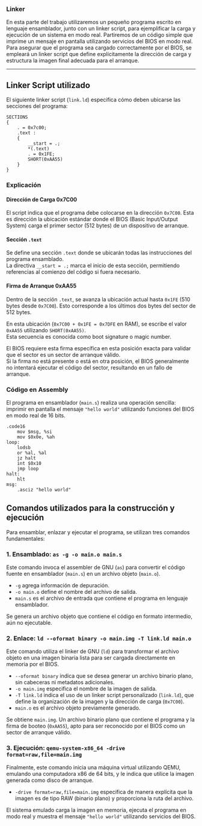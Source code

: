 ### Linker


En esta parte del trabajo utilizaremos un pequeño programa escrito en lenguaje ensamblador, junto con un linker script, para ejemplificar la carga y ejecución de un sistema en modo real.
Partiremos de un código simple que imprime un mensaje en pantalla utilizando servicios del BIOS en modo real. Para asegurar que el programa sea cargado correctamente por el BIOS, se empleará un linker script que define explícitamente la dirección de carga y estructura la imagen final adecuada para el arranque.

---

## Linker Script utilizado

El siguiente linker script (`link.ld`) especifica cómo deben ubicarse las secciones del programa:

```
SECTIONS
{
    . = 0x7c00;
    .text :
    {
        __start = .;
        *(.text)
        . = 0x1FE;
        SHORT(0xAA55)
    }
}
```

### Explicación

#### Dirección de Carga 0x7C00

El script indica que el programa debe colocarse en la dirección `0x7C00`. Esta es dirección la ubicación estándar donde el BIOS (Basic Input/Output System) carga el primer sector (512 bytes) de un dispositivo de arranque.

#### Sección `.text`

Se define una sección `.text` donde se ubicarán todas las instrucciones del programa ensamblado.  
La directiva `__start = .;` marca el inicio de esta sección, permitiendo referencias al comienzo del código si fuera necesario.

#### Firma de Arranque 0xAA55

Dentro de la sección `.text`, se avanza la ubicación actual hasta `0x1FE` (510 bytes desde `0x7C00`). Esto corresponde a los últimos dos bytes del sector de 512 bytes.

En esta ubicación (`0x7C00 + 0x1FE = 0x7DFE` en RAM), se escribe el valor `0xAA55` utilizando `SHORT(0xAA55)`.  
Esta secuencia es conocida como boot signature o magic number.

El BIOS requiere esta firma específica en esta posición exacta para validar que el sector es un sector de arranque válido.  
Si la firma no está presente o está en otra posición, el BIOS generalmente no intentará ejecutar el código del sector, resultando en un fallo de arranque.

### Código en Assembly 

El programa en ensamblador (`main.s`) realiza una operación sencilla: imprimir en pantalla el mensaje `"hello world"` utilizando funciones del BIOS en modo real de 16 bits.


```
.code16
    mov $msg, %si
    mov $0x0e, %ah
loop:
    lodsb
    or %al, %al
    jz halt
    int $0x10
    jmp loop
halt:
    hlt
msg:
    .asciz "hello world"
```

## Comandos utilizados para la construcción y ejecución

Para ensamblar, enlazar y ejecutar el programa, se utilizan tres comandos fundamentales:

### 1. Ensamblado: `as -g -o main.o main.s`

Este comando invoca el assembler de GNU (`as`) para convertir el código fuente en ensamblador (`main.s`) en un archivo objeto (`main.o`).

- `-g` agrega información de depuración.
- `-o main.o` define el nombre del archivo de salida.
- `main.s` es el archivo de entrada que contiene el programa en lenguaje ensamblador.

Se genera un archivo objeto que contiene el código en formato intermedio, aún no ejecutable.


### 2. Enlace: `ld --oformat binary -o main.img -T link.ld main.o`

Este comando utiliza el linker de GNU (`ld`) para transformar el archivo objeto en una imagen binaria lista para ser cargada directamente en memoria por el BIOS.

- `--oformat binary` indica que se desea generar un archivo binario plano, sin cabeceras ni metadatos adicionales.
- `-o main.img` especifica el nombre de la imagen de salida.
- `-T link.ld` indica el uso de un linker script personalizado (`link.ld`), que define la organización de la imagen y la dirección de carga (`0x7C00`).
- `main.o` es el archivo objeto previamente generado.

Se obtiene `main.img`. Un archivo binario plano que contiene el programa y la firma de booteo (`0xAA55`), apto para ser reconocido por el BIOS como un sector de arranque válido.


### 3. Ejecución: `qemu-system-x86_64 -drive format=raw,file=main.img`

Finalmente, este comando inicia una máquina virtual utilizando QEMU, emulando una computadora x86 de 64 bits, y le indica que utilice la imagen generada como disco de arranque.

- `-drive format=raw,file=main.img` especifica de manera explícita que la imagen es de tipo RAW (binario plano) y proporciona la ruta del archivo.

El sistema emulado carga la imagen en memoria, ejecuta el programa en modo real y muestra el mensaje `"hello world"` utilizando servicios del BIOS.
